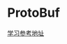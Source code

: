 # ProtoBuf

[学习参考地址](https://blog.csdn.net/u011518120/article/details/54604615#SpecifyingFieldTypes)
